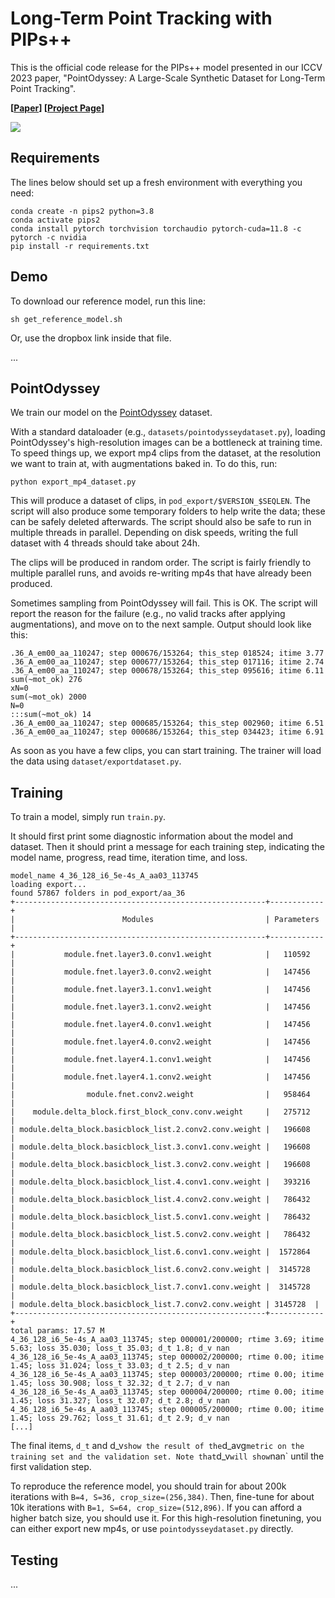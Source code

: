 # Long-Term Point Tracking with PIPs++

This is the official code release for the PIPs++ model presented in our ICCV 2023 paper, "PointOdyssey: A Large-Scale Synthetic Dataset for Long-Term Point Tracking".

**[[Paper](https://arxiv.org/abs/2307.15055)] [[Project Page](https://pointodyssey.com/)]**

<img src='https://pointodyssey.com/assets/point_tracks.jpg'>

## Requirements

The lines below should set up a fresh environment with everything you need: 

```
conda create -n pips2 python=3.8
conda activate pips2
conda install pytorch torchvision torchaudio pytorch-cuda=11.8 -c pytorch -c nvidia
pip install -r requirements.txt
```

## Demo

To download our reference model, run this line:

```
sh get_reference_model.sh
```

Or, use the dropbox link inside that file. 

...


## PointOdyssey 

We train our model on the [PointOdyssey](https://huggingface.co/datasets/aharley/pointodyssey) dataset.

With a standard dataloader (e.g., `datasets/pointodysseydataset.py`), loading PointOdyssey's high-resolution images can be a bottleneck at training time. To speed things up, we export mp4 clips from the dataset, at the resolution we want to train at, with augmentations baked in. To do this, run:

```
python export_mp4_dataset.py
```

This will produce a dataset of clips, in `pod_export/$VERSION_$SEQLEN`. The script will also produce some temporary folders to help write the data; these can be safely deleted afterwards. The script should also be safe to run in multiple threads in parallel. Depending on disk speeds, writing the full dataset with 4 threads should take about 24h.

The clips will be produced in random order. The script is fairly friendly to multiple parallel runs, and avoids re-writing mp4s that have already been produced.

Sometimes sampling from PointOdyssey will fail. This is OK. The script will report the reason for the failure (e.g., no valid tracks after applying augmentations), and move on to the next sample. Output should look like this: 
```
.36_A_em00_aa_110247; step 000676/153264; this_step 018524; itime 3.77
.36_A_em00_aa_110247; step 000677/153264; this_step 017116; itime 2.74
.36_A_em00_aa_110247; step 000678/153264; this_step 095616; itime 6.11
sum(~mot_ok) 276
xN=0
sum(~mot_ok) 2000
N=0
:::sum(~mot_ok) 14
.36_A_em00_aa_110247; step 000685/153264; this_step 002960; itime 6.51
.36_A_em00_aa_110247; step 000686/153264; this_step 034423; itime 6.91
```

As soon as you have a few clips, you can start training. The trainer will load the data using `dataset/exportdataset.py`.


## Training

To train a model, simply run `train.py`.

It should first print some diagnostic information about the model and dataset. Then it should print a message for each training step, indicating the model name, progress, read time, iteration time, and loss. 

```
model_name 4_36_128_i6_5e-4s_A_aa03_113745
loading export...
found 57867 folders in pod_export/aa_36
+--------------------------------------------------------+------------+
|                        Modules                         | Parameters |
+--------------------------------------------------------+------------+
|           module.fnet.layer3.0.conv1.weight            |   110592   |
|           module.fnet.layer3.0.conv2.weight            |   147456   |
|           module.fnet.layer3.1.conv1.weight            |   147456   |
|           module.fnet.layer3.1.conv2.weight            |   147456   |
|           module.fnet.layer4.0.conv1.weight            |   147456   |
|           module.fnet.layer4.0.conv2.weight            |   147456   |
|           module.fnet.layer4.1.conv1.weight            |   147456   |
|           module.fnet.layer4.1.conv2.weight            |   147456   |
|                module.fnet.conv2.weight                |   958464   |
|    module.delta_block.first_block_conv.conv.weight     |   275712   |
| module.delta_block.basicblock_list.2.conv2.conv.weight |   196608   |
| module.delta_block.basicblock_list.3.conv1.conv.weight |   196608   |
| module.delta_block.basicblock_list.3.conv2.conv.weight |   196608   |
| module.delta_block.basicblock_list.4.conv1.conv.weight |   393216   |
| module.delta_block.basicblock_list.4.conv2.conv.weight |   786432   |
| module.delta_block.basicblock_list.5.conv1.conv.weight |   786432   |
| module.delta_block.basicblock_list.5.conv2.conv.weight |   786432   |
| module.delta_block.basicblock_list.6.conv1.conv.weight |  1572864   |
| module.delta_block.basicblock_list.6.conv2.conv.weight |  3145728   |
| module.delta_block.basicblock_list.7.conv1.conv.weight |  3145728   |
| module.delta_block.basicblock_list.7.conv2.conv.weight | 3145728  |
+--------------------------------------------------------+------------+
total params: 17.57 M
4_36_128_i6_5e-4s_A_aa03_113745; step 000001/200000; rtime 3.69; itime 5.63; loss 35.030; loss_t 35.03; d_t 1.8; d_v nan
4_36_128_i6_5e-4s_A_aa03_113745; step 000002/200000; rtime 0.00; itime 1.45; loss 31.024; loss_t 33.03; d_t 2.5; d_v nan
4_36_128_i6_5e-4s_A_aa03_113745; step 000003/200000; rtime 0.00; itime 1.45; loss 30.908; loss_t 32.32; d_t 2.7; d_v nan
4_36_128_i6_5e-4s_A_aa03_113745; step 000004/200000; rtime 0.00; itime 1.45; loss 31.327; loss_t 32.07; d_t 2.8; d_v nan
4_36_128_i6_5e-4s_A_aa03_113745; step 000005/200000; rtime 0.00; itime 1.45; loss 29.762; loss_t 31.61; d_t 2.9; d_v nan
[...]
 ```

The final items, `d_t` and d_v` show the result of the `d_avg` metric on the training set and the validation set. Note that `d_v` will show `nan` until the first validation step.

To reproduce the reference model, you should train for about 200k iterations with `B=4, S=36, crop_size=(256,384)`. Then, fine-tune for about 10k iterations with `B=1, S=64, crop_size=(512,896)`. If you can afford a higher batch size, you should use it. For this high-resolution finetuning, you can either export new mp4s, or use `pointodysseydataset.py` directly. 


## Testing

...


